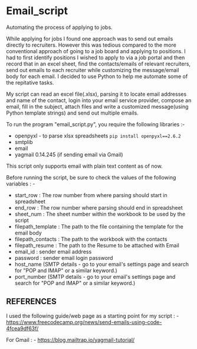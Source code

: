 # Email_script
Automating the process of applying to jobs.

While applying for jobs I found one approach was to send out emails directly to recruiters. However this was tedious compared to the more conventional approach of going to a job board and applying to positions. I had to first identify positions I wished to apply to via a job portal and then record that in an excel sheet, find the contacts/emails of relevant recruiters, send out emails to each recruiter while customizing the message/email body for each email. I decided to use Python to help me automate some of the repitative tasks. 

My script can read an excel file(.xlsx), parsing it to locate email addresses and name of the contact, login into your email service provider, compose an email, fill in the subject, attach files and write a customized message(using Python template strings) and send out multiple emails.

To run the program "email_script.py", you require the following libraries :-

* openpyxl - to parse xlsx spreadsheets
	`pip install openpyxl==2.6.2`
* smtplib
* email
* yagmail 0.14.245 (if sending email via Gmail)

This script only supports email with plain text content as of now.

Before running the script, be sure to check the values of the following variables : -

- start_row : The row number from where parsing should start in spreadsheet
- end_row : The row number where parsing should end in spreadsheet
- sheet_num : The sheet number within the workbook to be used by the script
- filepath_template : The path to the file containing the template for the email body
- filepath_contacts : The path to the workbook with the contacts
- filepath_resume : The path to the Resume to be attached with Email
- email_id : sender email address
- password : sender email login password
- host_name (SMTP details - go to your email's settings page and search for "POP and IMAP" or a similar keyword.)
- port_number (SMTP details - go to your email's settings page and search for "POP and IMAP" or a similar keyword.)

## REFERENCES
I used the following guide/web page as a starting point for my script : -
https://www.freecodecamp.org/news/send-emails-using-code-4fcea9df63f/

For Gmail : -
https://blog.mailtrap.io/yagmail-tutorial/
